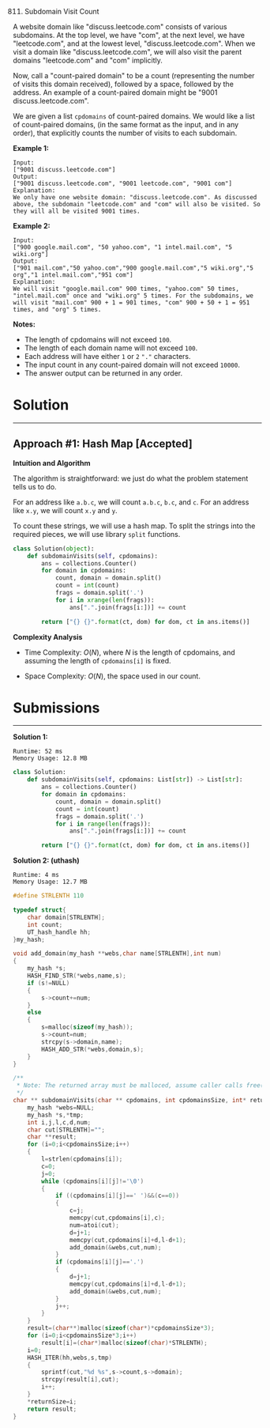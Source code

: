 811. Subdomain Visit Count

A website domain like "discuss.leetcode.com" consists of various subdomains. At the top level, we have "com", at the next level, we have "leetcode.com", and at the lowest level, "discuss.leetcode.com". When we visit a domain like "discuss.leetcode.com", we will also visit the parent domains "leetcode.com" and "com" implicitly.

Now, call a "count-paired domain" to be a count (representing the number of visits this domain received), followed by a space, followed by the address. An example of a count-paired domain might be "9001 discuss.leetcode.com".

We are given a list `cpdomains` of count-paired domains. We would like a list of count-paired domains, (in the same format as the input, and in any order), that explicitly counts the number of visits to each subdomain.

**Example 1:**
```
Input: 
["9001 discuss.leetcode.com"]
Output: 
["9001 discuss.leetcode.com", "9001 leetcode.com", "9001 com"]
Explanation: 
We only have one website domain: "discuss.leetcode.com". As discussed above, the subdomain "leetcode.com" and "com" will also be visited. So they will all be visited 9001 times.
```

**Example 2:**
```
Input: 
["900 google.mail.com", "50 yahoo.com", "1 intel.mail.com", "5 wiki.org"]
Output: 
["901 mail.com","50 yahoo.com","900 google.mail.com","5 wiki.org","5 org","1 intel.mail.com","951 com"]
Explanation: 
We will visit "google.mail.com" 900 times, "yahoo.com" 50 times, "intel.mail.com" once and "wiki.org" 5 times. For the subdomains, we will visit "mail.com" 900 + 1 = 901 times, "com" 900 + 50 + 1 = 951 times, and "org" 5 times.
```

**Notes:**

* The length of cpdomains will not exceed `100`. 
* The length of each domain name will not exceed `100`.
* Each address will have either `1` or `2` `"."` characters.
* The input count in any count-paired domain will not exceed `10000`.
* The answer output can be returned in any order.

# Solution
---
## Approach #1: Hash Map [Accepted]
**Intuition and Algorithm**

The algorithm is straightforward: we just do what the problem statement tells us to do.

For an address like `a.b.c`, we will count `a.b.c`, `b.c`, and `c`. For an address like `x.y`, we will count `x.y` and `y`.

To count these strings, we will use a hash map. To split the strings into the required pieces, we will use library `split` functions.

```python
class Solution(object):
    def subdomainVisits(self, cpdomains):
        ans = collections.Counter()
        for domain in cpdomains:
            count, domain = domain.split()
            count = int(count)
            frags = domain.split('.')
            for i in xrange(len(frags)):
                ans[".".join(frags[i:])] += count

        return ["{} {}".format(ct, dom) for dom, ct in ans.items()]
```

**Complexity Analysis**

* Time Complexity: $O(N)$, where $N$ is the length of cpdomains, and assuming the length of `cpdomains[i]` is fixed.

* Space Complexity: $O(N)$, the space used in our count.

# Submissions
---
**Solution 1:**
```
Runtime: 52 ms
Memory Usage: 12.8 MB
```
```python
class Solution:
    def subdomainVisits(self, cpdomains: List[str]) -> List[str]:
        ans = collections.Counter()
        for domain in cpdomains:
            count, domain = domain.split()
            count = int(count)
            frags = domain.split('.')
            for i in range(len(frags)):
                ans[".".join(frags[i:])] += count

        return ["{} {}".format(ct, dom) for dom, ct in ans.items()]
```

**Solution 2: (uthash)**
```
Runtime: 4 ms
Memory Usage: 12.7 MB
```
```c
#define STRLENTH 110

typedef struct{
    char domain[STRLENTH];
    int count;
    UT_hash_handle hh;
}my_hash;

void add_domain(my_hash **webs,char name[STRLENTH],int num)
{
    my_hash *s;
    HASH_FIND_STR(*webs,name,s);
    if (s!=NULL)
    {
        s->count+=num;
    }
    else
    {
        s=malloc(sizeof(my_hash));
        s->count=num;
        strcpy(s->domain,name);
        HASH_ADD_STR(*webs,domain,s);
    }
} 

/**
 * Note: The returned array must be malloced, assume caller calls free().
 */
char ** subdomainVisits(char ** cpdomains, int cpdomainsSize, int* returnSize){
    my_hash *webs=NULL;
    my_hash *s,*tmp;
    int i,j,l,c,d,num;
    char cut[STRLENTH]="";
    char **result;
    for (i=0;i<cpdomainsSize;i++)
    {
        l=strlen(cpdomains[i]);
        c=0;
        j=0;
        while (cpdomains[i][j]!='\0')
        {
            if ((cpdomains[i][j]==' ')&&(c==0))
            {
                c=j;
                memcpy(cut,cpdomains[i],c);
                num=atoi(cut);
                d=j+1;
                memcpy(cut,cpdomains[i]+d,l-d+1);
                add_domain(&webs,cut,num);
            }
            if (cpdomains[i][j]=='.')
            {
                d=j+1;
                memcpy(cut,cpdomains[i]+d,l-d+1);
                add_domain(&webs,cut,num);
            }
            j++;
        }
    }
    result=(char**)malloc(sizeof(char*)*cpdomainsSize*3);
    for (i=0;i<cpdomainsSize*3;i++)
        result[i]=(char*)malloc(sizeof(char)*STRLENTH);  
    i=0;
    HASH_ITER(hh,webs,s,tmp)
    {
        sprintf(cut,"%d %s",s->count,s->domain);
        strcpy(result[i],cut);
        i++;
    }
    *returnSize=i;
    return result;
}
```
